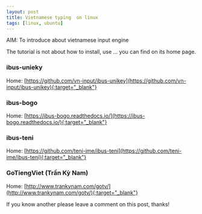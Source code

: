 ```yaml
---
layout: post
title: Vietnamese typing  on linux
tags: [linux, ubuntu]
---
```

AIM: To introduce about vietnamese input engine

The tutorial is not about how to install, use ... you can find on its home page.

### ibus-unieky
Home: [https://github.com/vn-input/ibus-unikey](https://github.com/vn-input/ibus-unikey){:target="_blank"} 

### ibus-bogo
Home: [https://ibus-bogo.readthedocs.io/](https://ibus-bogo.readthedocs.io/){:target="_blank"} 

### ibus-teni
Home: [https://github.com/teni-ime/ibus-teni](https://github.com/teni-ime/ibus-teni){:target="_blank"} 

### GoTiengViet (Trần Kỳ Nam)
Home: [http://www.trankynam.com/gotv/](http://www.trankynam.com/gotv/){:target="_blank"}


If you know another please leave a comment on this post, thanks!